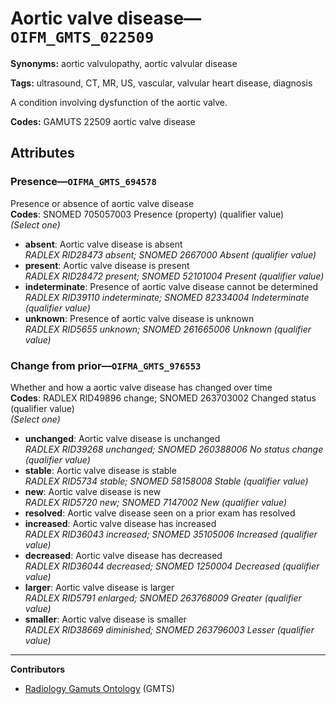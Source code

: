 # Aortic valve disease—`OIFM_GMTS_022509`

**Synonyms:** aortic valvulopathy, aortic valvular disease

**Tags:** ultrasound, CT, MR, US, vascular, valvular heart disease, diagnosis

A condition involving dysfunction of the aortic valve.

**Codes:** GAMUTS 22509 aortic valve disease

## Attributes

### Presence—`OIFMA_GMTS_694578`

Presence or absence of aortic valve disease  
**Codes**: SNOMED 705057003 Presence (property) (qualifier value)  
*(Select one)*

- **absent**: Aortic valve disease is absent  
_RADLEX RID28473 absent; SNOMED 2667000 Absent (qualifier value)_
- **present**: Aortic valve disease is present  
_RADLEX RID28472 present; SNOMED 52101004 Present (qualifier value)_
- **indeterminate**: Presence of aortic valve disease cannot be determined  
_RADLEX RID39110 indeterminate; SNOMED 82334004 Indeterminate (qualifier value)_
- **unknown**: Presence of aortic valve disease is unknown  
_RADLEX RID5655 unknown; SNOMED 261665006 Unknown (qualifier value)_

### Change from prior—`OIFMA_GMTS_976553`

Whether and how a aortic valve disease has changed over time  
**Codes**: RADLEX RID49896 change; SNOMED 263703002 Changed status (qualifier value)  
*(Select one)*

- **unchanged**: Aortic valve disease is unchanged  
_RADLEX RID39268 unchanged; SNOMED 260388006 No status change (qualifier value)_
- **stable**: Aortic valve disease is stable  
_RADLEX RID5734 stable; SNOMED 58158008 Stable (qualifier value)_
- **new**: Aortic valve disease is new  
_RADLEX RID5720 new; SNOMED 7147002 New (qualifier value)_
- **resolved**: Aortic valve disease seen on a prior exam has resolved  
- **increased**: Aortic valve disease has increased  
_RADLEX RID36043 increased; SNOMED 35105006 Increased (qualifier value)_
- **decreased**: Aortic valve disease has decreased  
_RADLEX RID36044 decreased; SNOMED 1250004 Decreased (qualifier value)_
- **larger**: Aortic valve disease is larger  
_RADLEX RID5791 enlarged; SNOMED 263768009 Greater (qualifier value)_
- **smaller**: Aortic valve disease is smaller  
_RADLEX RID38669 diminished; SNOMED 263796003 Lesser (qualifier value)_

---

**Contributors**

- [Radiology Gamuts Ontology](https://gamuts.net/) (GMTS)